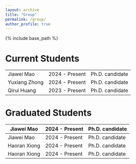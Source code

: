 ```yaml
---
layout: archive
title: "Group"
permalink: /group/
author_profile: true
---
```


{% include base_path %}

Current Students
======
<table frame=void rules=none >
  <tr>
    <td>Jiawei Mao</td>
    <td>2024 - Present</td>
    <td>Ph.D. candidate</td>
  </tr>
  <tr>
    <td>Yuxiang Zhong</td>
    <td>2024 - Present</td>
    <td>Ph.D. candidate</td>
  </tr>
  <tr>
    <td>Qirui Huang</td>
    <td>2023 - Present</td>
    <td>Ph.D. candidate</td>
  </tr>
</table>

Graduated Students
=======

| Jiawei Mao | 2024 - Present | Ph.D. candidate |
| ---------- | -------------- | --------------- |
| Jiawei Mao | 2024 - Present | Ph.D. candidate |
| Haoran Xiong | 2024 - Present | Ph.D. candidate |
| Haoran Xiong | 2024 - Present | Ph.D. candidate |

